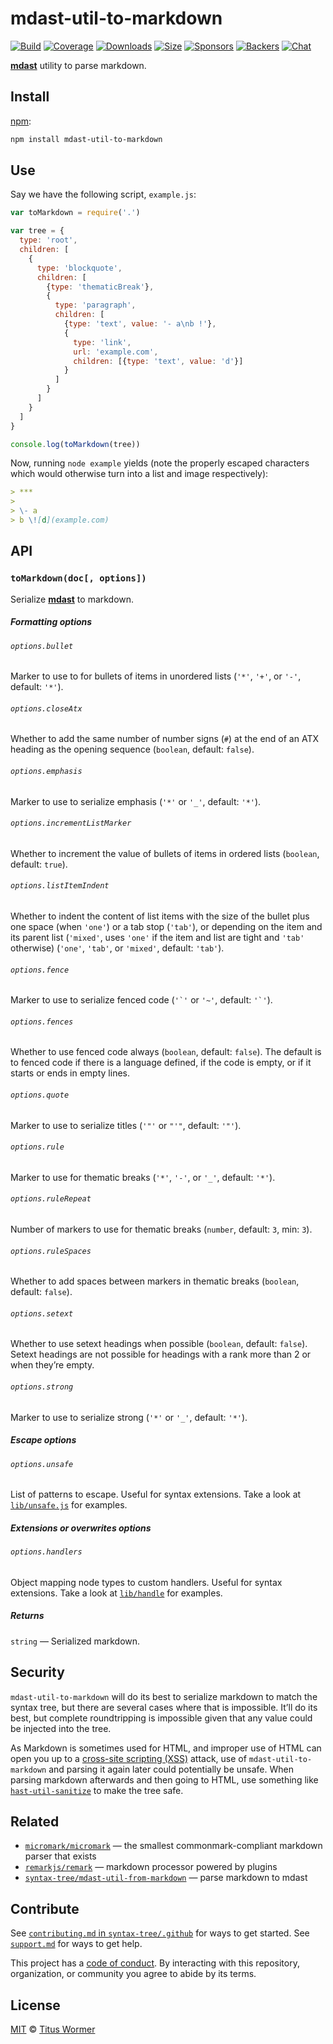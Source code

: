 # mdast-util-to-markdown

[![Build][build-badge]][build]
[![Coverage][coverage-badge]][coverage]
[![Downloads][downloads-badge]][downloads]
[![Size][size-badge]][size]
[![Sponsors][sponsors-badge]][collective]
[![Backers][backers-badge]][collective]
[![Chat][chat-badge]][chat]

**[mdast][]** utility to parse markdown.

## Install

[npm][]:

```sh
npm install mdast-util-to-markdown
```

## Use

Say we have the following script, `example.js`:

```js
var toMarkdown = require('.')

var tree = {
  type: 'root',
  children: [
    {
      type: 'blockquote',
      children: [
        {type: 'thematicBreak'},
        {
          type: 'paragraph',
          children: [
            {type: 'text', value: '- a\nb !'},
            {
              type: 'link',
              url: 'example.com',
              children: [{type: 'text', value: 'd'}]
            }
          ]
        }
      ]
    }
  ]
}

console.log(toMarkdown(tree))
```

Now, running `node example` yields (note the properly escaped characters which
would otherwise turn into a list and image respectively):

```markdown
> ***
>
> \- a
> b \![d](example.com)
```

## API

### `toMarkdown(doc[, options])`

Serialize **[mdast][]** to markdown.

##### Formatting options

###### `options.bullet`

Marker to use to for bullets of items in unordered lists (`'*'`, `'+'`, or `'-'`,
default: `'*'`).

###### `options.closeAtx`

Whether to add the same number of number signs (`#`) at the end of an ATX
heading as the opening sequence (`boolean`, default: `false`).

###### `options.emphasis`

Marker to use to serialize emphasis (`'*'` or `'_'`, default: `'*'`).

###### `options.incrementListMarker`

Whether to increment the value of bullets of items in ordered lists (`boolean`,
default: `true`).

###### `options.listItemIndent`

Whether to indent the content of list items with the size of the bullet plus one
space (when `'one'`) or a tab stop (`'tab'`), or depending on the item and its
parent list (`'mixed'`, uses `'one'` if the item and list are tight and `'tab'`
otherwise) (`'one'`, `'tab'`, or `'mixed'`, default: `'tab'`).

###### `options.fence`

Marker to use to serialize fenced code (``'`'`` or `'~'`, default: ``'`'``).

###### `options.fences`

Whether to use fenced code always (`boolean`, default: `false`).
The default is to fenced code if there is a language defined, if the code is
empty, or if it starts or ends in empty lines.

###### `options.quote`

Marker to use to serialize titles (`'"'` or `"'"`, default: `'"'`).

###### `options.rule`

Marker to use for thematic breaks (`'*'`, `'-'`, or `'_'`, default: `'*'`).

###### `options.ruleRepeat`

Number of markers to use for thematic breaks (`number`, default:
`3`, min: `3`).

###### `options.ruleSpaces`

Whether to add spaces between markers in thematic breaks (`boolean`, default:
`false`).

###### `options.setext`

Whether to use setext headings when possible (`boolean`, default: `false`).
Setext headings are not possible for headings with a rank more than 2 or when
they’re empty.

###### `options.strong`

Marker to use to serialize strong (`'*'` or `'_'`, default: `'*'`).

##### Escape options

###### `options.unsafe`

List of patterns to escape.
Useful for syntax extensions.
Take a look at [`lib/unsafe.js`][unsafe] for examples.

##### Extensions or overwrites options

###### `options.handlers`

Object mapping node types to custom handlers.
Useful for syntax extensions.
Take a look at [`lib/handle`][handlers] for examples.

##### Returns

`string` — Serialized markdown.

## Security

`mdast-util-to-markdown` will do its best to serialize markdown to match the
syntax tree, but there are several cases where that is impossible.
It’ll do its best, but complete roundtripping is impossible given that any value
could be injected into the tree.

As Markdown is sometimes used for HTML, and improper use of HTML can open you up
to a [cross-site scripting (XSS)][xss] attack, use of `mdast-util-to-markdown`
and parsing it again later could potentially be unsafe.
When parsing markdown afterwards and then going to HTML, use something like
[`hast-util-sanitize`][sanitize] to make the tree safe.

## Related

*   [`micromark/micromark`](https://github.com/micromark/micromark)
    — the smallest commonmark-compliant markdown parser that exists
*   [`remarkjs/remark`](https://github.com/remarkjs/remark)
    — markdown processor powered by plugins
*   [`syntax-tree/mdast-util-from-markdown`](https://github.com/syntax-tree/mdast-util-from-markdown)
    — parse markdown to mdast

## Contribute

See [`contributing.md` in `syntax-tree/.github`][contributing] for ways to get
started.
See [`support.md`][support] for ways to get help.

This project has a [code of conduct][coc].
By interacting with this repository, organization, or community you agree to
abide by its terms.

## License

[MIT][license] © [Titus Wormer][author]

<!-- Definitions -->

[build-badge]: https://img.shields.io/travis/syntax-tree/mdast-util-to-markdown.svg

[build]: https://travis-ci.org/syntax-tree/mdast-util-to-markdown

[coverage-badge]: https://img.shields.io/codecov/c/github/syntax-tree/mdast-util-to-markdown.svg

[coverage]: https://codecov.io/github/syntax-tree/mdast-util-to-markdown

[downloads-badge]: https://img.shields.io/npm/dm/mdast-util-to-markdown.svg

[downloads]: https://www.npmjs.com/package/mdast-util-to-markdown

[size-badge]: https://img.shields.io/bundlephobia/minzip/mdast-util-to-markdown.svg

[size]: https://bundlephobia.com/result?p=mdast-util-to-markdown

[sponsors-badge]: https://opencollective.com/unified/sponsors/badge.svg

[backers-badge]: https://opencollective.com/unified/backers/badge.svg

[collective]: https://opencollective.com/unified

[chat-badge]: https://img.shields.io/badge/chat-discussions-success.svg

[chat]: https://github.com/syntax-tree/unist/discussions

[npm]: https://docs.npmjs.com/cli/install

[license]: license

[author]: https://wooorm.com

[contributing]: https://github.com/syntax-tree/.github/blob/HEAD/contributing.md

[support]: https://github.com/syntax-tree/.github/blob/HEAD/support.md

[coc]: https://github.com/syntax-tree/.github/blob/HEAD/code-of-conduct.md

[mdast]: https://github.com/syntax-tree/mdast

[xss]: https://en.wikipedia.org/wiki/Cross-site_scripting

[sanitize]: https://github.com/syntax-tree/hast-util-sanitize

[handlers]: lib/handle

[unsafe]: lib/unsafe.js
